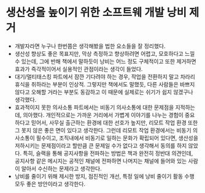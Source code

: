 # 생산성을 높이기 위한 소프트웨 개발 낭비 제거

* 개발자라면 누구나 한번쯤은 생각해봤을 법한 요소들을 잘 정리했다.
* 생산성 향상도 좋은 목표지만, 막상 측정하고 향상하려면 어렵고, 모호하다고 느낄 수 있는데, 그에 반해 책에서 말하듯이 낭비는 어느 정도 구체적이고 또한 제거하면 효과가 즉각적이어서 실용적인 관점이라는 생각이 들었다.
* 대기/멀티태스킹 파트에서 잠깐 기다려야 하는 경우, 작업을 전환하지 말고 차라리 휴식을 취하라는 부분이 인상적. 그렇지만 책에서도 말했듯, 다른 사람들은 바쁘지 않다고 오해할 거라는 부분도 동감하고 이 때문에 실제로는 쉬기가 쉽지 않겠구나 생각했다.
* 효과적이지 못한 의사소통 파트에서는 비동기 의사소통에 대한 문제점을 지적하는데, 의아했다. 개인적으로는 가까운 거리에서 가볍게 이야기를 나누는 경험이 중요하다고 믿어서, 사무실 출근하는 환경에 대한 선호가 높지만, 리모트 작업 환경 또한 그 못지 않은 좋은 면이 있다고 생각한다. 그런데 리모트 작업 환경에서는 비동기 의사소통이 필수이고, 조직내에서 비동기로 일하는 문화가 확립되어 있다면, 생산성을 저하시키는 문제점이라고 할만큼 큰 문제일 수가 없다고 생각해서 동의를 하지 않았다. 특히, 슬랙을 통해 공지사항을 전파하는 방법은 책과 완전히 정반대 의견인데, 공지사항 같은 메시지는 공적인 채널에 전파하면 나머지는 채널에 들어와 있는 사람이 알아서 수신하는 문제라고 생각한다.
* 낭비를 줄이기 위해 제시한 방지, 점진적인 개선, 특정 일에 낭비 줄이기 활동 수행 모두 좋은 방안이라고 생각한다.
